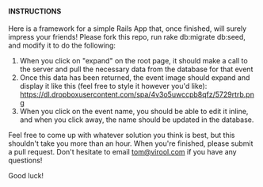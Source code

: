 #### INSTRUCTIONS

Here is a framework for a simple Rails App that, once finished, will surely impress your friends! Please fork this repo, run rake db:migrate db:seed, and modify it to do the following:

1. When you click on "expand" on the root page, it should make a call to the server and pull the necessary data from the database for that event
2. Once this data has been returned, the event image should expand and display it like this (feel free to style it however you'd like): https://dl.dropboxusercontent.com/spa/4v3o5uwccpb8qfz/5729rtrb.png
3. When you click on the event name, you should be able to edit it inline, and when you click away, the name should be updated in the database.

Feel free to come up with whatever solution you think is best, but this shouldn't take you more than an hour. When you're finished, please submit a pull request. Don't hesitate to email tom@virool.com if you have any questions! 

Good luck!
